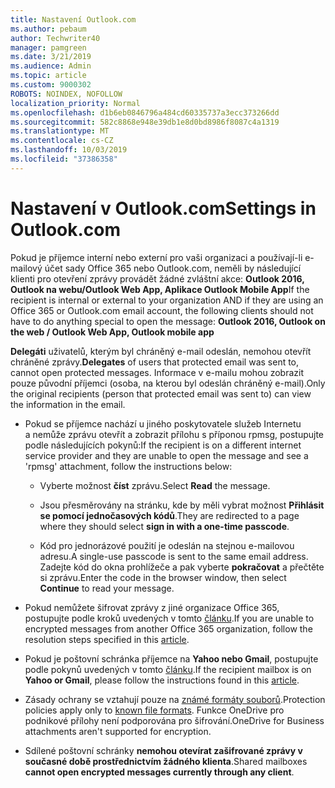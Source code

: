 ```yaml
---
title: Nastavení Outlook.com
ms.author: pebaum
author: Techwriter40
manager: pamgreen
ms.date: 3/21/2019
ms.audience: Admin
ms.topic: article
ms.custom: 9000302
ROBOTS: NOINDEX, NOFOLLOW
localization_priority: Normal
ms.openlocfilehash: d1b6eb0846796a484cd60335737a3ecc373266dd
ms.sourcegitcommit: 582c8868e948e39db1e8d0bd8986f8087c4a1319
ms.translationtype: MT
ms.contentlocale: cs-CZ
ms.lasthandoff: 10/03/2019
ms.locfileid: "37386358"
---
```

# <a name="settings-in-outlookcom"></a><span data-ttu-id="58cf0-102">Nastavení v Outlook.com</span><span class="sxs-lookup"><span data-stu-id="58cf0-102">Settings in Outlook.com</span></span>

<span data-ttu-id="58cf0-103">Pokud je příjemce interní nebo externí pro vaši organizaci a používají-li e-mailový účet sady Office 365 nebo Outlook.com, neměli by následující klienti pro otevření zprávy provádět žádné zvláštní akce: **Outlook 2016, Outlook na webu/Outlook Web App, Aplikace Outlook Mobile App**</span><span class="sxs-lookup"><span data-stu-id="58cf0-103">If the recipient is internal or external to your organization AND if they are using an Office 365 or Outlook.com email account, the following clients should not have to do anything special to open the message: **Outlook 2016, Outlook on the web / Outlook Web App, Outlook mobile app**</span></span>

<span data-ttu-id="58cf0-104">**Delegáti** uživatelů, kterým byl chráněný e-mail odeslán, nemohou otevřít chráněné zprávy.</span><span class="sxs-lookup"><span data-stu-id="58cf0-104">**Delegates** of users that protected email was sent to, cannot open protected messages.</span></span> <span data-ttu-id="58cf0-105">Informace v e-mailu mohou zobrazit pouze původní příjemci (osoba, na kterou byl odeslán chráněný e-mail).</span><span class="sxs-lookup"><span data-stu-id="58cf0-105">Only the original recipients (person that protected email was sent to) can view the information in the email.</span></span>

- <span data-ttu-id="58cf0-106">Pokud se příjemce nachází u jiného poskytovatele služeb Internetu a&nbsp;nemůže zprávu otevřít a zobrazit přílohu s příponou rpmsg, postupujte podle následujících pokynů:</span><span class="sxs-lookup"><span data-stu-id="58cf0-106">If the recipient is on a different internet service provider and they are&nbsp;unable to open the message and see a 'rpmsg' attachment, follow the instructions below:</span></span>
    
    - <span data-ttu-id="58cf0-107">Vyberte možnost **číst** zprávu.</span><span class="sxs-lookup"><span data-stu-id="58cf0-107">Select **Read** the message.</span></span>
    
    - <span data-ttu-id="58cf0-108">Jsou přesměrovány na stránku, kde by měli vybrat možnost **Přihlásit se pomocí jednočasových kódů**.</span><span class="sxs-lookup"><span data-stu-id="58cf0-108">They are redirected to a page where they should select **sign in with a one-time passcode**.</span></span>
    
    - <span data-ttu-id="58cf0-109">Kód pro jednorázové použití je odeslán na stejnou e-mailovou adresu.</span><span class="sxs-lookup"><span data-stu-id="58cf0-109">A single-use passcode is sent to the same email address.</span></span> <span data-ttu-id="58cf0-110">Zadejte kód do okna prohlížeče a pak vyberte **pokračovat** a přečtěte si zprávu.</span><span class="sxs-lookup"><span data-stu-id="58cf0-110">Enter the code in the browser window, then select **Continue** to read your message.</span></span>

- <span data-ttu-id="58cf0-111">Pokud nemůžete šifrovat zprávy z jiné organizace Office 365, postupujte podle kroků uvedených v tomto [článku](https://support.office.com/article/known-issues-opening-irm-protected-emails-sent-from-users-in-other-office-365-organizations-0dec0593-a05d-4aa2-8445-9311ebab3164).</span><span class="sxs-lookup"><span data-stu-id="58cf0-111">If you are unable to encrypted messages from another Office 365 organization, follow the resolution steps specified in this [article](https://support.office.com/article/known-issues-opening-irm-protected-emails-sent-from-users-in-other-office-365-organizations-0dec0593-a05d-4aa2-8445-9311ebab3164).</span></span>

- <span data-ttu-id="58cf0-112">Pokud je poštovní schránka příjemce na **Yahoo nebo Gmail**, postupujte podle pokynů uvedených</span> v tomto [článku](https://support.office.com/article/how-do-i-open-a-protected-message-1157a286-8ecc-4b1e-ac43-2a608fbf3098).</span><span class="sxs-lookup"><span data-stu-id="58cf0-112">If the recipient mailbox is on **Yahoo or Gmail**, please follow the instructions</span> found in this [article](https://support.office.com/article/how-do-i-open-a-protected-message-1157a286-8ecc-4b1e-ac43-2a608fbf3098).</span></span>

- <span data-ttu-id="58cf0-113">Zásady ochrany se vztahují pouze na [známé formáty souborů](https://docs.microsoft.com/azure/information-protection/rms-client/client-admin-guide-file-types).</span><span class="sxs-lookup"><span data-stu-id="58cf0-113">Protection policies apply only to [known file formats](https://docs.microsoft.com/azure/information-protection/rms-client/client-admin-guide-file-types).</span></span> <span data-ttu-id="58cf0-114">Funkce OneDrive pro podnikové přílohy není podporována pro šifrování.</span><span class="sxs-lookup"><span data-stu-id="58cf0-114">OneDrive for Business attachments aren't supported for encryption.</span></span>

- <span data-ttu-id="58cf0-115">Sdílené poštovní schránky **nemohou otevírat zašifrované zprávy v současné době prostřednictvím žádného klienta**.</span><span class="sxs-lookup"><span data-stu-id="58cf0-115">Shared mailboxes **cannot open encrypted messages currently through any client**.</span></span> 
